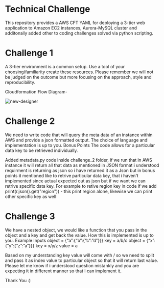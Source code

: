 # Technical Challenge

This repository provides a AWS CFT YAML for deploying a 3-tier web application to Amazon EC2 instances, Aurora-MySQL cluster and additonally added other to coding challenges solved via python scripting.

# Challenge 1
A 3-tier environment is a common setup. Use a tool of your choosing/familiarity create these
resources. Please remember we will not be judged on the outcome but more focusing on the
approach, style and reproducibility.

Cloudformation Flow Diagram- 

![new-designer](https://user-images.githubusercontent.com/53348751/146244001-ca2b255d-ad5d-49a7-a178-961ee7f10471.png)

# Challenge 2
We need to write code that will query the meta data of an instance within AWS and provide a
json formatted output. The choice of language and implementation is up to you.
Bonus Points
The code allows for a particular data key to be retrieved individually.

Added metadata.py code inside challenge_2 folder, if we run that in AWS instance it will return all that data as mentioned in JSON format
i understood requirment is returning as json so i have returned it as a Json but in bonus points it mentioned like to retrive particular data key, that i haven't implemented since actual expected out as json but if we want we can retrive specific data key.
For example to retive region key in code if we add print(r.json().get("region")) - this print region alone, likewise we can print other specific key as well

# Challenge 3
We have a nested object, we would like a function that you pass in the object and a key and get
back the value. How this is implemented is up to you.
Example Inputs
object = {“a”:{“b”:{“c”:”d”}}}
key = a/b/c
object = {“x”:{“y”:{“z”:”a”}}}
key = x/y/z
value = a

Based on my understanding key value will come with / so we need to split and pass it as index value to particular object so that it will return last value. Please let me know if i understood question mistankly and you are expecting it in different manner so that I can implement it.

Thank You :)
